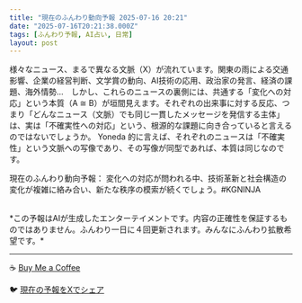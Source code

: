 ```yaml
---
title: "現在のふんわり動向予報 2025-07-16 20:21"
date: "2025-07-16T20:21:38.000Z"
tags: [ふんわり予報, AI占い, 日常]
layout: post
---
```


様々なニュース、まるで異なる文脈（X）が流れています。関東の雨による交通影響、企業の経営判断、文学賞の動向、AI技術の応用、政治家の発言、経済の課題、海外情勢…　しかし、これらのニュースの裏側には、共通する「変化への対応」という本質（A ≅ B）が垣間見えます。それぞれの出来事に対する反応、つまり「どんなニュース（文脈）でも同じ一貫したメッセージを発信する主体」は、実は「不確実性への対応」という、根源的な課題に向き合っていると言えるのではないでしょうか。  Yoneda 的に言えば、それぞれのニュースは「不確実性」という文脈への写像であり、その写像が同型であれば、本質は同じなのです。


現在のふんわり動向予報：
変化への対応が問われる中、技術革新と社会構造の変化が複雑に絡み合い、新たな秩序の模索が続くでしょう。#KGNINJA

<br>
*この予報はAIが生成したエンターテイメントです。内容の正確性を保証するものではありません。ふんわり一日に４回更新されます。みんなにふんわり拡散希望です。*

---
☕️ [Buy Me a Coffee](https://www.buymeacoffee.com/kgninja)

🐦 [現在の予報をXでシェア](https://twitter.com/intent/tweet?text=%E7%8F%BE%E5%9C%A8%E3%81%AE%E3%81%B5%E3%82%93%E3%82%8F%E3%82%8A%E4%BA%88%E5%A0%B1%3A%20%E3%80%8C%E6%A7%98%E3%80%85%E3%81%AA%E3%83%8B%E3%83%A5%E3%83%BC%E3%82%B9%E3%80%81%E3%81%BE%E3%82%8B%E3%81%A7%E7%95%B0%E3%81%AA%E3%82%8B%E6%96%87%E8%84%88%EF%BC%88X%EF%BC%89%E3%81%8C%E6%B5%81%E3%82%8C%E3%81%A6%E3%81%84%E3%81%BE%E3%81%99%E3%80%82%E3%80%8D%23KGNINJA%20%E7%B6%9A%E3%81%8D%E3%81%AF%E3%83%96%E3%83%AD%E3%82%B0%E3%81%A7%EF%BC%81%F0%9F%91%87&url=https%3A%2F%2Fkg-ninja.github.io%2FFunwariyoso%2F)

